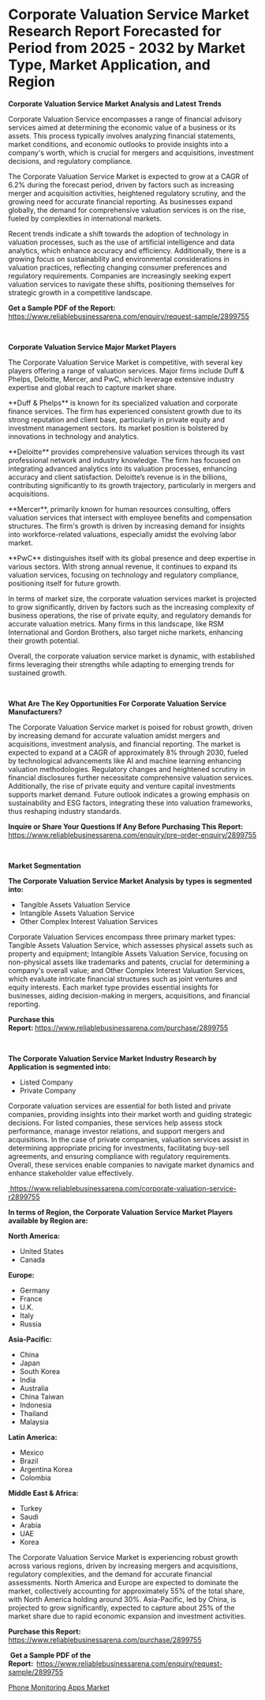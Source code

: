 <p><h1>Corporate Valuation Service Market Research Report Forecasted for Period from 2025 -  2032 by Market Type, Market Application, and Region</h1></p><p><strong>Corporate Valuation Service Market Analysis and Latest Trends</strong></p>
<p><p>Corporate Valuation Service encompasses a range of financial advisory services aimed at determining the economic value of a business or its assets. This process typically involves analyzing financial statements, market conditions, and economic outlooks to provide insights into a company's worth, which is crucial for mergers and acquisitions, investment decisions, and regulatory compliance.</p><p>The Corporate Valuation Service Market is expected to grow at a CAGR of 6.2% during the forecast period, driven by factors such as increasing merger and acquisition activities, heightened regulatory scrutiny, and the growing need for accurate financial reporting. As businesses expand globally, the demand for comprehensive valuation services is on the rise, fueled by complexities in international markets.</p><p>Recent trends indicate a shift towards the adoption of technology in valuation processes, such as the use of artificial intelligence and data analytics, which enhance accuracy and efficiency. Additionally, there is a growing focus on sustainability and environmental considerations in valuation practices, reflecting changing consumer preferences and regulatory requirements. Companies are increasingly seeking expert valuation services to navigate these shifts, positioning themselves for strategic growth in a competitive landscape.</p></p>
<p><strong>Get a Sample PDF of the Report:&nbsp;</strong> <a href="https://www.reliablebusinessarena.com/enquiry/request-sample/2899755?utm_campaign=3534&utm_medium=2&utm_source=Github&utm_content=ia&utm_term=16032025&utm_id=corporate-valuation-service">https://www.reliablebusinessarena.com/enquiry/request-sample/2899755</a></p>
<p>&nbsp;</p>
<p><strong>Corporate Valuation Service Major Market Players</strong></p>
<p><p>The Corporate Valuation Service Market is competitive, with several key players offering a range of valuation services. Major firms include Duff & Phelps, Deloitte, Mercer, and PwC, which leverage extensive industry expertise and global reach to capture market share.</p><p>**Duff & Phelps** is known for its specialized valuation and corporate finance services. The firm has experienced consistent growth due to its strong reputation and client base, particularly in private equity and investment management sectors. Its market position is bolstered by innovations in technology and analytics.</p><p>**Deloitte** provides comprehensive valuation services through its vast professional network and industry knowledge. The firm has focused on integrating advanced analytics into its valuation processes, enhancing accuracy and client satisfaction. Deloitte’s revenue is in the billions, contributing significantly to its growth trajectory, particularly in mergers and acquisitions.</p><p>**Mercer**, primarily known for human resources consulting, offers valuation services that intersect with employee benefits and compensation structures. The firm's growth is driven by increasing demand for insights into workforce-related valuations, especially amidst the evolving labor market.</p><p>**PwC** distinguishes itself with its global presence and deep expertise in various sectors. With strong annual revenue, it continues to expand its valuation services, focusing on technology and regulatory compliance, positioning itself for future growth.</p><p>In terms of market size, the corporate valuation services market is projected to grow significantly, driven by factors such as the increasing complexity of business operations, the rise of private equity, and regulatory demands for accurate valuation metrics. Many firms in this landscape, like RSM International and Gordon Brothers, also target niche markets, enhancing their growth potential.</p><p>Overall, the corporate valuation service market is dynamic, with established firms leveraging their strengths while adapting to emerging trends for sustained growth.</p></p>
<p>&nbsp;</p>
<p><strong>What Are The Key Opportunities For Corporate Valuation Service Manufacturers?</strong></p>
<p><p>The Corporate Valuation Service market is poised for robust growth, driven by increasing demand for accurate valuation amidst mergers and acquisitions, investment analysis, and financial reporting. The market is expected to expand at a CAGR of approximately 8% through 2030, fueled by technological advancements like AI and machine learning enhancing valuation methodologies. Regulatory changes and heightened scrutiny in financial disclosures further necessitate comprehensive valuation services. Additionally, the rise of private equity and venture capital investments supports market demand. Future outlook indicates a growing emphasis on sustainability and ESG factors, integrating these into valuation frameworks, thus reshaping industry standards.</p></p>
<p><strong>Inquire or Share Your Questions If Any Before Purchasing This Report:</strong> <a href="https://www.reliablebusinessarena.com/enquiry/pre-order-enquiry/2899755?utm_campaign=3534&utm_medium=2&utm_source=Github&utm_content=ia&utm_term=16032025&utm_id=corporate-valuation-service">https://www.reliablebusinessarena.com/enquiry/pre-order-enquiry/2899755</a></p>
<p>&nbsp;</p>
<p><strong>Market Segmentation</strong></p>
<p><strong>The Corporate Valuation Service Market Analysis by types is segmented into:</strong></p>
<p><ul><li> Tangible Assets Valuation Service</li><li>Intangible Assets Valuation Service</li><li>Other Complex Interest Valuation Services </li></ul></p>
<p><p>Corporate Valuation Services encompass three primary market types: Tangible Assets Valuation Service, which assesses physical assets such as property and equipment; Intangible Assets Valuation Service, focusing on non-physical assets like trademarks and patents, crucial for determining a company's overall value; and Other Complex Interest Valuation Services, which evaluate intricate financial structures such as joint ventures and equity interests. Each market type provides essential insights for businesses, aiding decision-making in mergers, acquisitions, and financial reporting.</p></p>
<p><strong>Purchase this Report:&nbsp;</strong><a href="https://www.reliablebusinessarena.com/purchase/2899755?utm_campaign=3534&utm_medium=2&utm_source=Github&utm_content=ia&utm_term=16032025&utm_id=corporate-valuation-service">https://www.reliablebusinessarena.com/purchase/2899755</a></p>
<p>&nbsp;</p>
<p><strong>The Corporate Valuation Service Market Industry Research by Application is segmented into:</strong></p>
<p><ul><li> Listed Company</li><li>Private Company </li></ul></p>
<p><p>Corporate valuation services are essential for both listed and private companies, providing insights into their market worth and guiding strategic decisions. For listed companies, these services help assess stock performance, manage investor relations, and support mergers and acquisitions. In the case of private companies, valuation services assist in determining appropriate pricing for investments, facilitating buy-sell agreements, and ensuring compliance with regulatory requirements. Overall, these services enable companies to navigate market dynamics and enhance stakeholder value effectively.</p></p>
<p><a href="https://www.reliablebusinessarena.com/corporate-valuation-service-r2899755?utm_campaign=3534&utm_medium=2&utm_source=Github&utm_content=ia&utm_term=16032025&utm_id=corporate-valuation-service">&nbsp;https://www.reliablebusinessarena.com/corporate-valuation-service-r2899755</a></p>
<p><strong>In terms of Region, the Corporate Valuation Service Market Players available by Region are:</strong></p>
<p>
    <p> <strong> North America: </strong>
        <ul>
            <li>United States</li>
            <li>Canada</li>
        </ul>
        </p> 
    <p> <strong> Europe: </strong>
        <ul>
            <li>Germany</li>
            <li>France</li>
            <li>U.K.</li>
            <li>Italy</li>
            <li>Russia</li>
        </ul>
        </p> 
    <p> <strong> Asia-Pacific: </strong>
        <ul>
            <li>China</li>
            <li>Japan</li>
            <li>South Korea</li>
            <li>India</li>
            <li>Australia</li>
            <li>China Taiwan</li>
            <li>Indonesia</li>
            <li>Thailand</li>
            <li>Malaysia</li>
        </ul>
        </p> 
    <p> <strong> Latin America: </strong>
        <ul>
            <li>Mexico</li>
            <li>Brazil</li>
            <li>Argentina Korea</li>
            <li>Colombia</li>
        </ul>
        </p> 
    <p> <strong> Middle East & Africa: </strong>
        <ul>
            <li>Turkey</li>
            <li>Saudi</li>
            <li>Arabia</li>
            <li>UAE</li>
            <li>Korea</li>
        </ul>
    </p>
    </p>
<p><p>The Corporate Valuation Service Market is experiencing robust growth across various regions, driven by increasing mergers and acquisitions, regulatory complexities, and the demand for accurate financial assessments. North America and Europe are expected to dominate the market, collectively accounting for approximately 55% of the total share, with North America holding around 30%. Asia-Pacific, led by China, is projected to grow significantly, expected to capture about 25% of the market share due to rapid economic expansion and investment activities.</p></p>
<p><strong>Purchase this Report: </strong><a href="https://www.reliablebusinessarena.com/purchase/2899755?utm_campaign=3534&utm_medium=2&utm_source=Github&utm_content=ia&utm_term=16032025&utm_id=corporate-valuation-service">https://www.reliablebusinessarena.com/purchase/2899755</a></p>
<p>&nbsp;<strong>Get a Sample PDF of the Report:&nbsp;&nbsp;</strong><a href="https://www.reliablebusinessarena.com/enquiry/request-sample/2899755?utm_campaign=3534&utm_medium=2&utm_source=Github&utm_content=ia&utm_term=16032025&utm_id=corporate-valuation-service">https://www.reliablebusinessarena.com/enquiry/request-sample/2899755</a></p>
<p><strong></strong></p>
<p><p><a href="https://github.com/lillybosakoi/Market-Research-Report-List-1/blob/main/phone-monitoring-apps-market.md?utm_campaign=3534&utm_medium=2&utm_source=Github&utm_content=ia&utm_term=16032025&utm_id=corporate-valuation-service">Phone Monitoring Apps Market</a></p></p>